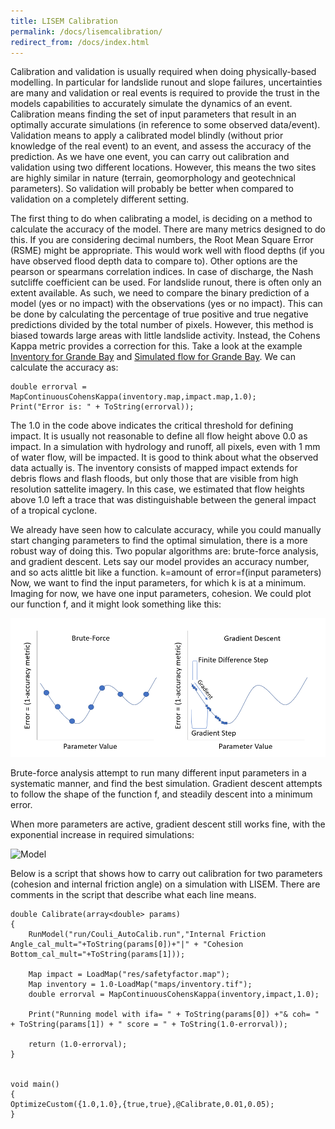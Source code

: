```yaml
---
title: LISEM Calibration
permalink: /docs/lisemcalibration/
redirect_from: /docs/index.html
---
```


Calibration and validation is usually required when doing physically-based modelling. 
In particular for landslide runout and slope failures, uncertainties are many and validation or real events is required to provide the trust in the models capabilities to accurately simulate the dynamics of an event. 
Calibration means finding the set of input parameters that result in an optimally accurate simulations (in reference to some observed data/event).
Validation means to apply a calibrated model blindly (without prior knowledge of the real event) to an event, and assess the accuracy of the prediction.
As we have one event, you can carry out calibration and validation using two different locations. However, this means the two sites are highly similar in nature (terrain, geomorphology and geotechnical parameters). 
So validation will probably be better when compared to validation on a completely different setting.

The first thing to do when calibrating a model, is deciding on a method to calculate the accuracy of the model.
There are many metrics designed to do this. If you are considering decimal numbers, the Root Mean Square Error (RSME) might be appropriate.
This would work well with flood depths (if you have observed flood depth data to compare to). Other options are the pearson or spearmans correlation indices.
In case of discharge, the Nash sutcliffe coefficient can be used.
For landslide runout, there is often only an extent available. As such, we need to compare the binary prediction of a model (yes or no impact) with the observations (yes or no impact).
This can be done by calculating the percentage of true positive and true negative predictions divided by the total number of pixels.
However, this method is biased towards large areas with little landslide activity.
Instead, the Cohens Kappa metric provides a correction for this.
Take a look at the example [Inventory for Grande Bay](https://sourceforge.net/projects/lisem/files/LISEM%20%28beta%20release%20new%20software%29/ExampleGeoData/GrandBay/inventory.map/download) and [Simulated flow for Grande Bay](https://sourceforge.net/projects/lisem/files/LISEM%20%28beta%20release%20new%20software%29/ExampleGeoData/GrandBay/initialsh.map/download).
We can calculate the accuracy as: 

```
double errorval = MapContinuousCohensKappa(inventory.map,impact.map,1.0);
Print("Error is: " + ToString(errorval));
```

The 1.0 in the code above indicates the critical threshold for defining impact. It is usually not reasonable to define all flow height above 0.0 as impact. In a simulation with hydrology and runoff, all pixels, even with 1 mm of water flow, will be impacted.
It is good to think about what the observed data actually is. The inventory consists of mapped impact extends for debris flows and flash floods, but only those that are visible from high resolution sattelite imagery.
In this case, we estimated that flow heights above 1.0 left a trace that was distinguishable between the general impact of a tropical cyclone.


We already have seen how to calculate accuracy, while you could manually start changing parameters to find the optimal simulation, there is a more robust way of doing this. Two popular algorithms are: brute-force analysis, and gradient descent.
Lets say our model provides an accuracy number, and so acts alittle bit like a function.
k=amount of error=f(input parameters)
Now, we want to find the input parameters, for which k is at a minimum.
Imaging for now, we have one input parameters, cohesion. We could plot our function f, and it might look something like this:

![Model](/assets/img/model_calibration.png)

Brute-force analysis attempt to run many different input parameters in a systematic manner, and find the best simulation.
Gradient descent attempts to follow the shape of the function f, and steadily descent into a minimum error.

When more parameters are active, gradient descent still works fine, with the exponential increase in required simulations:

![Model](/assets/img/model_calibration2.png)

Below is a script that shows how to carry out calibration for two parameters (cohesion and internal friction angle) on a simulation with LISEM. There are comments in the script that describe what each line means.

```
double Calibrate(array<double> params)
{​​​
	RunModel("run/Couli_AutoCalib.run","Internal Friction Angle_cal_mult="+ToString(params[0])+"|" + "Cohesion Bottom_cal_mult="+ToString(params[1]));

	Map impact = LoadMap("res/safetyfactor.map");
	Map inventory = 1.0-LoadMap("maps/inventory.tif");
	double errorval = MapContinuousCohensKappa(inventory,impact,1.0);

	Print("Running model with ifa= " + ToString(params[0]) +"& coh= " + ToString(params[1]) + " score = " + ToString(1.0-errorval));

	return (1.0-errorval);
}​​​


void main()
{​​​
OptimizeCustom({​​​1.0,1.0}​​​,{​​​true,true}​​​,@Calibrate,0.01,0.05);
}​​​
```
